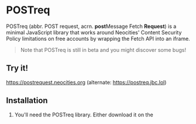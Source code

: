 <h1 class="big">POSTreq</h1>

POSTreq (abbr. POST request, acrn. <b>post</b>Message Fetch <b >Request</b >) is a minimal JavaScript library that works around  Neocities' Content Security Policy limitations on free accounts by wrapping the Fetch API into an iframe.

> Note that POSTreq is still in beta and you might discover some bugs!

## Try it!
https://postrequest.neocities.org (alternate: https://postreq.jbc.lol)

## Installation
1. You'll need the POSTreq library. Either download it on the 